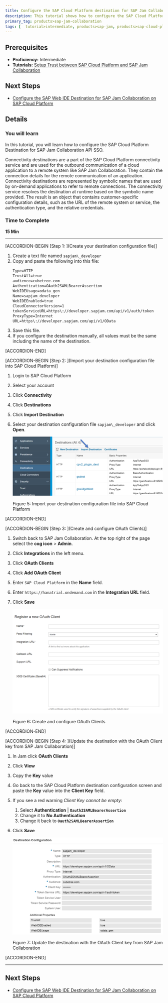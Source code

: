 ```yaml
---
title: Configure the SAP Cloud Platform destination for SAP Jam Collaboration API SSO
description: This tutorial shows how to configure the SAP Cloud Platform destination for SAP Jam Collaboration API SSO.
primary_tag: products>sap-jam-collaboration
tags: [  tutorial>intermediate, products>sap-jam, products>sap-cloud-platform, topic>cloud ]
---
```


## Prerequisites  
 - **Proficiency:** Intermediate
 - **Tutorials:** [Setup Trust between SAP Cloud Platform and SAP Jam Collaboration](https://www.sap.com/developer/tutorials/jam-cloud-setup-trust.html)

## Next Steps
- [Configure the SAP Web IDE Destination for SAP Jam Collaboration on SAP Cloud Platform](https://www.sap.com/developer/tutorials/jam-cloud-webide-destination-configure.html)

## Details
### You will learn  
In this tutorial, you will learn how to configure the SAP Cloud Platform Destination for SAP Jam Collaboration API SSO.

Connectivity destinations are a part of the SAP Cloud Platform connectivity service and are used for the outbound communication of a cloud application to a remote system like SAP Jam Collaboration. They contain the connection details for the remote communication of an application. Connectivity destinations are represented by symbolic names that are used by on-demand applications to refer to remote connections. The connectivity service resolves the destination at runtime based on the symbolic name provided. The result is an object that contains customer-specific configuration details, such as the URL of the remote system or service, the authentication type, and the relative credentials.

### Time to Complete
**15 Min**

---

[ACCORDION-BEGIN [Step 1: ](Create your destination configuration file)]

1.  Create a text file named `sapjam\_developer`
2.  Copy and paste the following into this file:
    ```
    Type=HTTP
    TrustAll=true
    audience=cubetree.com
    Authentication=OAuth2SAMLBearerAssertion
    WebIDEUsage=odata_gen
    Name=sapjam_developer
    WebIDEEnabled=true
    CloudConnectorVersion=1
    tokenServiceURL=https\://developer.sapjam.com/api/v1/auth/token
    ProxyType=Internet
    URL=https\://developer.sapjam.com/api/v1/OData
    ```
3.  Save this file.
4.  If you configure the destination manually, all values must be the same including the name of the destination.


[ACCORDION-END]

[ACCORDION-BEGIN [Step 2: ](Import your destination configuration file into SAP Cloud Platform)]

1.  Login to SAP Cloud Platform
2.  Select your account
3.  Click **Connectivity**
4.  Click **Destinations**
5.  Click **Import Destination**
6.  Select your destination configuration file `sapjam\_developer` and click **Open**.

    ![Import your destination configuration file into SAP Cloud Platform page](loio1b9a8792cf394a3fa84929b456d817ad_HiRes.png)

    Figure 5: Import your destination configuration file into SAP Cloud Platform


[ACCORDION-END]


[ACCORDION-BEGIN [Step 3: ](Create and configure OAuth Clients)]

1.  Switch back to SAP Jam Collaboration. At the top right of the page select the **cog icon** \> **Admin**.
2.  Click **Integrations** in the left menu.
3.  Click **OAuth Clients**
4.  Click **Add OAuth Client**
5.  Enter `SAP Cloud Platform` in the **Name** field.
6.  Enter `https://hanatrial.ondemand.com` in the **Integration URL** field.
7.  Click **Save**

    ![Create and configure OAuth Clients page](loio5f15c362378246388f758a54ad839bd8_HiRes.png)

    Figure 6: Create and configure OAuth Clients


[ACCORDION-END]

[ACCORDION-BEGIN [Step 4: ](Update the destination with the OAuth Client key from SAP Jam Collaboration)]

1.  In Jam click **OAuth Clients**
2.  Click **View**
3.  Copy the **Key** value
4.  Go back to the SAP Cloud Platform destination configuration screen and paste the **Key** value into the **Client Key** field.
5.  If you see a red warning _Client Key cannot be empty_:
    1.  Select **Authentication** | **`Oauth2SAMLBearerAssertion`**
    2.  Change it to **No Authentication**
    3.  Change it back to **`Oauth2SAMLBearerAssertion`**
6.  Click **Save**

    ![Update the destination with the OAuth Client key from SAP Jam Collaboration page](loio87a9631e8f5644b9a1c274b773fd1af7_HiRes.png)

    Figure 7: Update the destination with the OAuth Client key from SAP Jam Collaboration


[ACCORDION-END]

---

## Next Steps
- [Configure the SAP Web IDE Destination for SAP Jam Collaboration on SAP Cloud Platform](https://www.sap.com/developer/tutorials/jam-cloud-webide-destination-configure.html)
